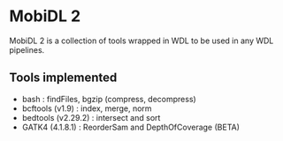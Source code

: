 # MobiDL 2

MobiDL 2 is a collection of tools wrapped in WDL to be used in any WDL pipelines.

## Tools implemented

- bash : findFiles, bgzip (compress, decompress)
- bcftools (v1.9) : index, merge, norm
- bedtools (v2.29.2) : intersect and sort
- GATK4 (4.1.8.1) : ReorderSam and DepthOfCoverage (BETA)
